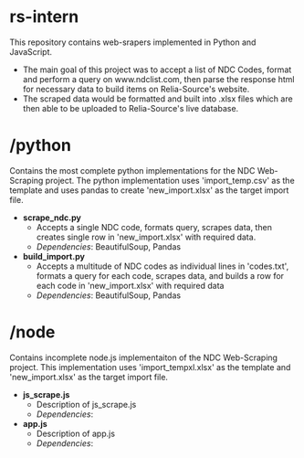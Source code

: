 # rs-intern
This repository contains web-srapers implemented in Python and JavaScript.
<ul>
<li>The main goal of this project was to accept a list of NDC Codes, format and perform a query
on www.ndclist.com, then parse the response html for necessary data to build items on Relia-Source's website.</li>
<li>The scraped data would be formatted and built into .xlsx files which are then able to be uploaded to Relia-Source's live database.</li>
</ul>

# /python
Contains the most complete python implementations for the NDC Web-Scraping project.
The python implementation uses 'import_temp.csv' as the template and uses pandas to create 'new_import.xlsx' as the target import file.<br />
<ul>
	<li><b>scrape_ndc.py</b>
		<ul>
			<li>Accepts a single NDC code, formats query, scrapes data, then creates single row in 'new_import.xlsx' with required data.</li>
			<li><i>Dependencies</i>: BeautifulSoup, Pandas</li>
		</ul>
	</li>
	<li><b>build_import.py</b>
		<ul>
			<li>Accepts a multitude of NDC codes as individual lines in 'codes.txt', formats a query for each code, scrapes data, 
				and builds a row for each code in 'new_import.xlsx' with required data</li>
			<li><i>Dependencies</i>: BeautifulSoup, Pandas</li>
		</ul>
	</li>
</ul>


# /node
Contains incomplete node.js implementaiton of the NDC Web-Scraping project. 
This implementation uses 'import_tempxl.xlsx' as the template and 'new_import.xlsx' as the target import file.<br />
<ul>
	<li><b>js_scrape.js</b>
		<ul>
			<li>Description of js_scrape.js</li>
			<li><i>Dependencies</i>: </li>
		</ul>
	</li>
	<li><b>app.js</b>
		<ul>
			<li>Description of app.js</li>
			<li><i>Dependencies</i>: </li>
		</ul>
	</li>
</ul>
